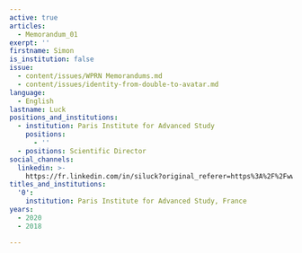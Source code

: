 ```yaml
---
active: true
articles:
  - Memorandum_01
exerpt: ''
firstname: Simon
is_institution: false
issue:
  - content/issues/WPRN Memorandums.md
  - content/issues/identity-from-double-to-avatar.md
language:
  - English
lastname: Luck
positions_and_institutions:
  - institution: Paris Institute for Advanced Study
    positions:
      - ''
  - positions: Scientific Director
social_channels:
  linkedin: >-
    https://fr.linkedin.com/in/siluck?original_referer=https%3A%2F%2Fwww.google.com%2F
titles_and_institutions:
  '0':
    institution: Paris Institute for Advanced Study, France
years:
  - 2020
  - 2018

---
```

